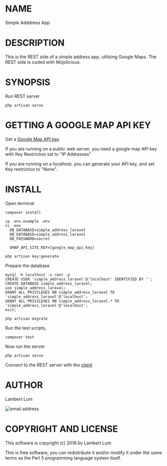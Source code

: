 # NAME

Simple Adddress App

# DESCRIPTION

This is the REST side of a simple address app, utilizing Google Maps. The REST side is coded with Mojolicious.

# SYNOPSIS

Run REST server

    php artisan serve


# GETTING A GOOGLE MAP API KEY

Get a [Google Map API key](https://developers.google.com/maps/documentation/javascript/get-api-key).

If you are running on a public web server, you need a google map API key with Key Restriction set to "IP Addresses"

If you are running on a localhost, you can generate your API key, and set Key restriction to "None".

# INSTALL

Open terminal

    composer install

    cp .env.example .env
    vi .env
      DB_DATABASE=simple_address_laravel
      DB_DATABASE=simple_address_laravel
      DB_PASSWORD=secret

      GMAP_API_SITE_KEY=[google_map_api_key]

    php artisan key:generate

Prepare the database

    mysql -h localhost -u root -p
    CREATE USER 'simple_address_laravel'@'localhost' IDENTIFIED BY '';
    CREATE DATABASE simple_address_laravel;
    use simple_address_laravel;
    GRANT ALL PRIVILEGES ON simple_address_laravel TO 'simple_address_laravel'@'localhost';
    GRANT ALL PRIVILEGES ON simple_address_laravel.* TO 'simple_address_laravel'@'localhost';
    exit;

    php artisan migrate

Run the test scripts,

    composer test


Now run the server

    php artisan serve

Connect to the REST server with the [client](https://github.com/emceelam/Simple-Address-Client)

# AUTHOR

Lambert Lum

![email address](http://sjsutech.com/small_email.png)

# COPYRIGHT AND LICENSE

This software is copyright (c) 2018 by Lambert Lum

This is free software; you can redistribute it and/or modify it under the same terms as the Perl 5 programming language system itself.
